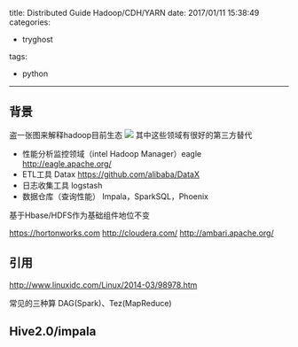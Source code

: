 title: Distributed Guide Hadoop/CDH/YARN
date: 2017/01/11 15:38:49
categories:
 - tryghost

tags:
 - python 



---

## 背景
盗一张图来解释hadoop目前生态
![](http://img.sandseasoft.com/image/b/6a/1033fc27e1d8e8f774bb07db1422b.png)
其中这些领域有很好的第三方替代

* 性能分析监控领域（intel Hadoop Manager）eagle http://eagle.apache.org/
* ETL工具 Datax https://github.com/alibaba/DataX
* 日志收集工具 logstash
* 数据仓库（查询性能） Impala，SparkSQL，Phoenix

基于Hbase/HDFS作为基础组件地位不变

https://hortonworks.com
http://cloudera.com/
http://ambari.apache.org/

## 引用
http://www.linuxidc.com/Linux/2014-03/98978.htm

常见的三种算
DAG(Spark)、Tez(MapReduce)
## Hive2.0/impala





